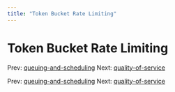 ```yaml
---
title: "Token Bucket Rate Limiting"
---
```


# Token Bucket Rate Limiting

Prev: [queuing-and-scheduling](queuing-and-scheduling.md)
Next: [quality-of-service](quality-of-service.md)

Prev: [queuing-and-scheduling](queuing-and-scheduling.md)
Next: [quality-of-service](quality-of-service.md)
